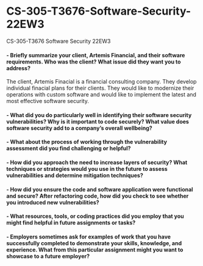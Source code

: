 # CS-305-T3676-Software-Security-22EW3
CS-305-T3676 Software Security 22EW3


#### - Briefly summarize your client, Artemis Financial, and their software requirements. Who was the client? What issue did they want you to address?
The client, Artemis Finacial is a financial consulting company. They develop individual finacial plans for their clients. They would like to modernize their operations with custom software and would like to implement the latest and most effective software security.  

#### - What did you do particularly well in identifying their software security vulnerabilities? Why is it important to code securely? What value does software security add to a company’s overall wellbeing?


#### - What about the process of working through the vulnerability assessment did you find challenging or helpful?
#### - How did you approach the need to increase layers of security? What techniques or strategies would you use in the future to assess vulnerabilities and determine mitigation techniques?
#### - How did you ensure the code and software application were functional and secure? After refactoring code, how did you check to see whether you introduced new vulnerabilities?
#### - What resources, tools, or coding practices did you employ that you might find helpful in future assignments or tasks?
#### - Employers sometimes ask for examples of work that you have successfully completed to demonstrate your skills, knowledge, and experience. What from this particular assignment might you want to showcase to a future employer?
